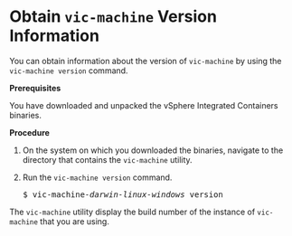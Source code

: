# Obtain `vic-machine` Version Information #

You can obtain information about the version of `vic-machine` by using the `vic-machine version` command.

**Prerequisites**

You have downloaded and unpacked the vSphere Integrated Containers binaries.

**Procedure**

1. On the system on which you downloaded the binaries, navigate to the directory that contains the `vic-machine` utility.
2. Run the `vic-machine version` command.

   <pre>$ vic-machine<i>-darwin</i><i>-linux</i><i>-windows</i> version</pre>

  The `vic-machine` utility display the build number of the instance of `vic-machine` that you are using.